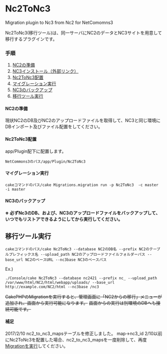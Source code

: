 Nc2ToNc3
==============

Migration plugin to Nc3 from Nc2 for NetComomns3

Nc2ToNc3(移行ツール)は、同一サーバにNC2のデータとNC3サイトを用意して移行するプラグインです。

### 手順

1. [NC2の準備](#nc2の準備)
1. [NC3インストール（外部リンク）](https://www.netcommons.org/NetCommons3/download)
1. [Nc2ToNc3配置](#nc2tonc3配置)
1. [マイグレーション実行](#マイグレーション実行)
1. [NC3のバックアップ](#nc3のバックアップ)
1. [移行ツール実行](#移行ツール実行)

#### NC2の準備

現状NC2のDB及びNC2のアップロードファイルを取得して、NC3と同じ環境にDBインポート及びファイル配置をしてください。

#### Nc2ToNc3配置

app/Plugin配下に配置します。

```
NetCommons3のパス/app/Plugin/Nc2ToNc3
```

#### マイグレーション実行

```
cakeコマンドのパス/cake Migrations.migration run -p Nc2ToNc3  -c master -i master
```

#### NC3のバックアップ

**※ 必ずNc3のDB、および、NC3のアップロードファイルをバックアップして、いつでもリストアできるようにしてから実行してください。**

## 移行ツール実行

```
cakeコマンドのパス/cake Nc2ToNc3 --database NC2のDB名 --prefix NC2のテーブルプレフィックス名 --upload_path NC2のアップロードファイルフォルダーパス --base_url NC2のベースURL --nc3base NC3のベースパス
```
Ex.)
```
./Console/cake Nc2ToNc3 --database nc2421 --prefix nc_ --upload_path /var/www/html/NC2/html/webapp/uploads/ --base_url http://example.com/NC2/html --nc3base /nc3
```

~~CakePHPのMigrationを実行すると、管理画面に「NC2からの移行」メニューが追加され、画面から実行可能になります。~~
~~画面からの実行は別環境のDBへも接続可能です。~~

#### 補足

2017/2/10 nc2_to_nc3_mapsテーブルを修正しました。
map→nc3_id
2/10以前にNc2ToNc3を配置した場合、nc2_to_nc3_mapsを一度削除して、再度[Migrationを実行](#マイグレーション実行)してください。

